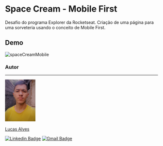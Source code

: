 # Space Cream - Mobile First
Desafio do programa Explorer da Rocketseat. Criação de uma página para uma sorveteria  usando o conceito de Mobile First.


## Demo

![spaceCreamMobile](./images/animation-space-cream.gif)


### Autor
---

<a href="#">
 <img src="./images/eu.jpeg" width="100px;" alt="Foto do autor"/>
 <br />
 <p>Lucas Alves</p></a>
 
[![Linkedin Badge](https://img.shields.io/badge/-Lucas-blue?style=flat-square&logo=Linkedin&logoColor=white&link=https://www.linkedin.com/in/lucas-alves-conceicao/)](https://www.linkedin.com/in/lucas-alves-conceicao/) 
[![Gmail Badge](https://img.shields.io/badge/-lcsalves1999@gmail.com-c14438?style=flat-square&logo=Gmail&logoColor=white&link=mailto:lcsalves1999@gmail.com)](mailto:lcsalves1999@gmail.com)
